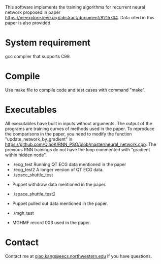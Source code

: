 This software implements the training algorithms for recurrent neural network proposed in paper https://ieeexplore.ieee.org/abstract/document/8215744.
Data cited in this paper is also provided.

# System requirement

gcc compiler that supports C99.

# Compile

Use make file to compile code and test cases with command "make".

# Executables

All executables have built in inputs without arguments. The output of the programs are training curves of methods used in the paper. To reproduce the comparisons in the paper, you need to modify the function "update_network_by_gradient" in https://github.com/QiaoK/RNN_PSO/blob/master/neural_network.cpp. The previous RNN trainings do not have the loop commented with "gradient within hidden node".

- ./ecg_test
  Running QT ECG data mentioned in the paper
- ./ecg_test2
  A longer version of QT ECG data.
- ./space_shuttle_test
 * Puppet withdraw data mentioned in the paper.
- ./space_shuttle_test2
 * Puppet pulled out data mentioned in the paper.
- ./mgh_test
 * MGHMF record 003 used in the paper.
# Contact

Contact me at qiao.kang@eecs.northwestern.edu if you have questions.
